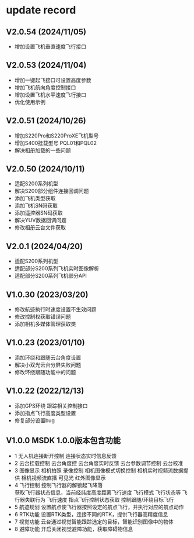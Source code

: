 #  update record


## V2.0.54 (2024/11/05)
* 增加设置飞机垂直速度飞行接口


## V2.0.53 (2024/11/04)
* 增加一键起飞接口可设置高度参数
* 增加飞机航向角度控制接口
* 增加设置飞机水平速度飞行接口
* 优化使用示例


## V2.0.51 (2024/10/26)
* 增加S220Pro和S220ProXE飞机型号
* 增加S400挂载型号 PQL01和PQL02
* 解决相册加载的一些问题

## V2.0.50 (2024/10/11)
* 适配S200系列机型
* 解决S200部分组件连接回调问题
* 添加飞机类型获取
* 添加飞机SN码获取
* 添加遥控器SN码获取
* 解决YUV数据回调问题
* 修改相册云台文件获取


## V2.0.1 (2024/04/20)
* 适配S200系列机型
* 适配部分S200系列飞机实时图像解析
* 适配部分S200系列飞机部分API


## V1.0.30 (2023/03/20)
* 修改航迹执行时速度设置不生效问题
* 修改控制权获取错误问题
* 添加相机多媒体管理获取类


## V1.0.23 (2023/01/10)

*   添加环绕和跟随云台角度设置
*   解决小双光云台分屏失败问题
*   修改环绕跟随功能中的问题


## V1.0.22 (2022/12/13)

*  添加GPS环绕 跟踪相关控制接口 
*  添加指点飞行高度类型设置
*  修复部分设置bug





## V1.0.0    MSDK 1.0.0版本包含功能
*   1  无人机连接断开控制  连接状态实时信息反馈
*   2  云台挂载控制    云台角度控  云台角度实时反馈   云台参数调节控制  云台校准
*   3  图像显示       相机拍照  录像控制  相机图像模式切换控制  相机实时视频流数据提供 相机视频流直播 
                    可见光 红外图像显示
*   4  飞行控制       控制飞行器的解锁起飞降落  
                    获取飞行器状态信息，当前经纬度高度距离飞行速度 飞行模式 飞行状态等
                    飞行器失联行为 飞行速度 指点飞行控制状态获取
                    控制跟随/环绕目标飞行
*   5 航迹规划        设置航点使飞行器按照设定的航点飞行，并执行对应的航点动作
*   6 RTK功能        设置RTK类型，连接不同的RTK，提供飞行器高精度信息
*   7 视觉功能        云台通过视觉智能跟踪选定的目标，智能识别图像中的物体
*   8 避障功能        开启关闭视觉避障功能，获取障碍物信息

